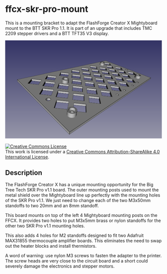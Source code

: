 # ffcx-skr-pro-mount

This is a mounting bracket to adapt the FlashForge Creator X Mightyboard
mount to the BTT SKR Pro 1.1. It is part of an upgrade that includes
TMC 2209 stepper drivers and a BTT TFT35 V3 display.

![FFCX Mounting Bracket](SKRProMount.png)

<a rel="license" href="http://creativecommons.org/licenses/by-sa/4.0/">
<img alt="Creative Commons License" style="border-width:0"
src="https://i.creativecommons.org/l/by-sa/4.0/88x31.png" /></a><br />
This work is licensed under a
<a rel="license" href="http://creativecommons.org/licenses/by-sa/4.0/">
Creative Commons Attribution-ShareAlike 4.0 International License</a>.

## Description

The FlashForge Creator X has a unique mounting opportunity for the
Big Tree Tech SKR Pro v1.1 board.  The outer mounting posts used to
mount the metal shield over the Mightyboard line up perfectly with the
mounting holes of the SKR Pro v1.1.  We just need to change each of the
two M3x50mm standoffs to two 20mm and an 8mm standoff.

This board mounts on top of the left 4 Mightyboard mounting posts on
the FFCX.  It provides two holes to put M3x5mm brass or nylon
standoffs for the other two SKR Pro v1.1 mounting holes.

This also adds 4 holes for M2 standoffs designed to fit two Adafruit
MAX31855 thermocouple amplifier boards.  This eliminates the need to
swap out the heater blocks and install thermistors.

A word of warning: use nylon M3 screws to fasten the adapter to the
printer.  The screw heads are very close to the circuit board and
a short could severely damage the electronics and stepper motors.

